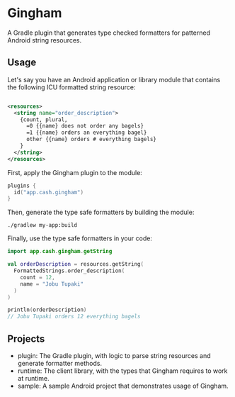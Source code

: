 Gingham
=======

A Gradle plugin that generates type checked formatters for patterned Android string resources.

Usage
-----

Let's say you have an Android application or library module that contains the following ICU
formatted string resource:

```xml

<resources>
  <string name="order_description">
    {count, plural,
      =0 {{name} does not order any bagels}
      =1 {{name} orders an everything bagel}
      other {{name} orders # everything bagels}
    }
  </string>
</resources>
```

First, apply the Gingham plugin to the module:

```kotlin
plugins {
  id("app.cash.gingham")
}
```

Then, generate the type safe formatters by building the module:

```shell
./gradlew my-app:build
```

Finally, use the type safe formatters in your code:

```kotlin
import app.cash.gingham.getString

val orderDescription = resources.getString(
  FormattedStrings.order_description(
    count = 12,
    name = "Jobu Tupaki"
  )
)

println(orderDescription)
// Jobu Tupaki orders 12 everything bagels
```

Projects
--------

* plugin: The Gradle plugin, with logic to parse string resources and generate formatter methods.
* runtime: The client library, with the types that Gingham requires to work at runtime.
* sample: A sample Android project that demonstrates usage of Gingham.

